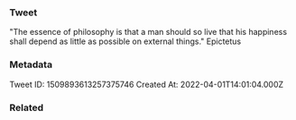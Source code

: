 ### Tweet
"The essence of philosophy is that a man should so live that his happiness shall depend as little as possible on external things." Epictetus

### Metadata
Tweet ID: 1509893613257375746
Created At: 2022-04-01T14:01:04.000Z

### Related

